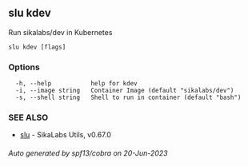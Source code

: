 ## slu kdev

Run sikalabs/dev in Kubernetes

```
slu kdev [flags]
```

### Options

```
  -h, --help           help for kdev
  -i, --image string   Container Image (default "sikalabs/dev")
  -s, --shell string   Shell to run in container (default "bash")
```

### SEE ALSO

* [slu](slu.md)	 - SikaLabs Utils, v0.67.0

###### Auto generated by spf13/cobra on 20-Jun-2023
